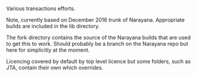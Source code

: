 Various transactions efforts.

Note, currently based on December 2016 trunk of Narayana. Appropriate builds are included in the lib directory.

The fork directory contains the source of the Narayana builds that are used to get this to work. Should probably be a branch on the Narayana repo but here for simplicitly at the moment.

Licencing covered by default by top level licence but some folders, such as JTA, contain their own which overrides.
